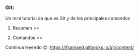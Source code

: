 ### Git:

Un mini tutorial de que es Git y de los principales comandos

1. Resumen &gt;&gt;

2. Comandos &gt;&gt;

Continua leyendo 😉: https://ifsamaed.gitbooks.io/git/content/



